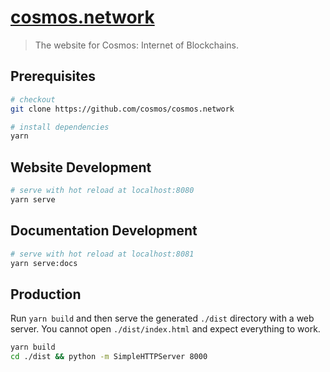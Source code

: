 # [cosmos.network](https://cosmos.network)

> The website for Cosmos: Internet of Blockchains.

## Prerequisites

```bash
# checkout
git clone https://github.com/cosmos/cosmos.network

# install dependencies
yarn
```

## Website Development

```bash
# serve with hot reload at localhost:8080
yarn serve
```

## Documentation Development

```bash
# serve with hot reload at localhost:8081
yarn serve:docs
```

## Production

Run `yarn build` and then serve the generated `./dist` directory with a web server. You cannot open `./dist/index.html` and expect everything to work.

```bash
yarn build
cd ./dist && python -m SimpleHTTPServer 8000
```
